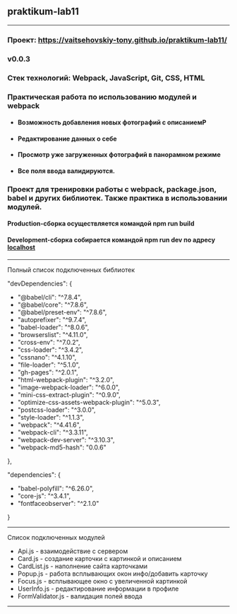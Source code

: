 ## praktikum-lab11
____

### Проект: https://vaitsehovskiy-tony.github.io/praktikum-lab11/

### v0.0.3

### Стек технологий: Webpack, JavaScript, Git, CSS, HTML


### Практическая работа по использованию модулей и webpack

* #### Возможность добавления новых фотографий с описаниемР
* #### Редактирование данных о себе
* #### Просмотр уже загруженных фотографий в панорамном режиме
* #### Все поля ввода валидируются.

### Проект для тренировки работы с webpack, package.json, babel и других библиотек. Также практика в использовании модулей.

#### Production-сборка осуществляется командой npm run build
#### Development-сборка собирается командой npm run dev по адресу [localhost](http://localhost:8080/)


___


Полный список подключенных библиотек
  
"devDependencies": {  

 * "@babel/cli": "^7.8.4",  
 * "@babel/core": "^7.8.6",  
 * "@babel/preset-env": "^7.8.6",    
 * "autoprefixer": "^9.7.4",  
 * "babel-loader": "^8.0.6",
 * "browserslist": "^4.11.0",  
 * "cross-env": "^7.0.2",  
 * "css-loader": "^3.4.2",  
 * "cssnano": "^4.1.10",  
 * "file-loader": "^5.1.0",  
 * "gh-pages": "^2.0.1",  
 * "html-webpack-plugin": "^3.2.0",  
 * "image-webpack-loader": "^6.0.0",  
 * "mini-css-extract-plugin": "^0.9.0",  
 * "optimize-css-assets-webpack-plugin": "^5.0.3",  
 * "postcss-loader": "^3.0.0",  
 * "style-loader": "^1.1.3",  
 * "webpack": "^4.41.6",  
 * "webpack-cli": "^3.3.11",  
 * "webpack-dev-server": "^3.10.3",  
 * "webpack-md5-hash": "0.0.6"  

  },  

  "dependencies": {  

 * "babel-polyfill": "^6.26.0",   
 * "core-js": "^3.4.1",
 * "fontfaceobserver": "^2.1.0"  
  

  }  

___

Список подключенных модулей 

 * Api.js - взаимодействие с сервером  
 * Card.js - создание карточки с картинкой и описанием  
 * CardList.js - наполнение сайта карточками  
 * Popup.js - работа всплывающих окон инфо/добавить карточку  
 * Focus.js - всплывающее окно с увеличенной картинкой  
 * UserInfo.js - редактирование информации в профиле  
 * FormValidator.js - валидация полей ввода  

__________________
